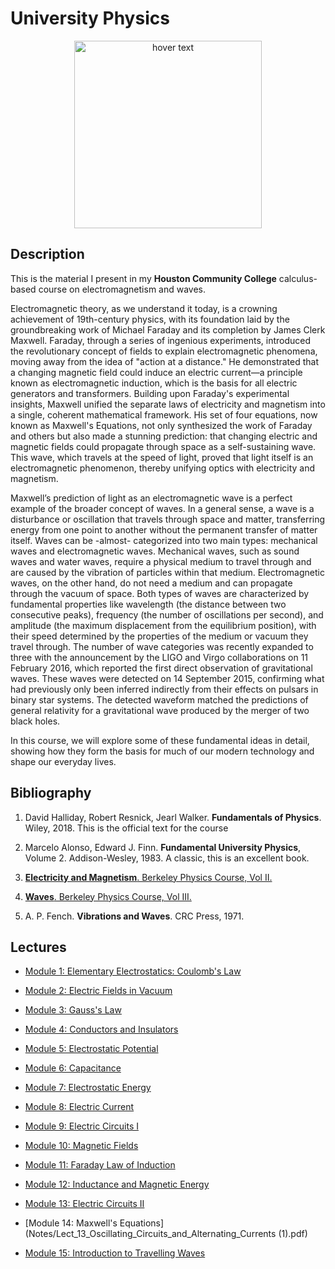 <p align="center">
  <H1> University Physics </H1>
</p>

<p align="center">
  <img src="./pics/AA_fun_11.jpg" width="300" title="hover text">
</p>



## Description

This is the material I present in my **Houston Community College** calculus-based course on electromagnetism and waves.

Electromagnetic theory, as we understand it today, is a crowning achievement of 19th-century physics, with its foundation laid by the groundbreaking work of Michael Faraday and its completion by James Clerk Maxwell. Faraday, through a series of ingenious experiments, introduced the revolutionary concept of fields to explain electromagnetic phenomena, moving away from the idea of "action at a distance." He demonstrated that a changing magnetic field could induce an electric current—a principle known as electromagnetic induction, which is the basis for all electric generators and transformers. Building upon Faraday's experimental insights, Maxwell unified the separate laws of electricity and magnetism into a single, coherent mathematical framework. His set of four equations, now known as Maxwell's Equations, not only synthesized the work of Faraday and others but also made a stunning prediction: that changing electric and magnetic fields could propagate through space as a self-sustaining wave. This wave, which travels at the speed of light, proved that light itself is an electromagnetic phenomenon, thereby unifying optics with electricity and magnetism.

Maxwell’s prediction of light as an electromagnetic wave is a perfect example of the broader concept of waves. In a general sense, a wave is a disturbance or oscillation that travels through space and matter, transferring energy from one point to another without the permanent transfer of matter itself. Waves can be -almost- categorized into two main types: mechanical waves and electromagnetic waves. Mechanical waves, such as sound waves and water waves, require a physical medium to travel through and are caused by the vibration of particles within that medium. Electromagnetic waves, on the other hand, do not need a medium and can propagate through the vacuum of space. Both types of waves are characterized by fundamental properties like wavelength (the distance between two consecutive peaks), frequency (the number of oscillations per second), and amplitude (the maximum displacement from the equilibrium position), with their speed determined by the properties of the medium or vacuum they travel through. The number of wave categories was recently expanded to three with the announcement by the LIGO and Virgo collaborations on 11 February 2016, which reported the first direct observation of gravitational waves. These waves were detected on 14 September 2015, confirming what had previously only been inferred indirectly from their effects on pulsars in binary star systems. The detected waveform matched the predictions of general relativity for a gravitational wave produced by the merger of two black holes.

In this course, we will explore some of these fundamental ideas in detail, showing how they form the basis for much of our modern technology and shape our everyday lives.


## Bibliography

1. David Halliday, Robert Resnick, Jearl Walker. **Fundamentals of Physics**. Wiley, 2018. This is the official text for the course

2. Marcelo Alonso, Edward J. Finn. **Fundamental University Physics**, Volume 2. Addison-Wesley, 1983. A classic, this is an excellent book.

3. [**Electricity and Magnetism**. Berkeley Physics Course, Vol II.](https://en.wikipedia.org/wiki/Berkeley_Physics_Course)

4. [**Waves**. Berkeley Physics Course, Vol III.](https://en.wikipedia.org/wiki/Berkeley_Physics_Course)

5. A. P. Fench. **Vibrations and Waves**. CRC Press, 1971.


## Lectures


* [Module 1: Elementary Electrostatics: Coulomb's Law](Notes/Lect_01_Elementary_Electrostatics__Coulombs_Law.pdf)

* [Module 2: Electric Fields in Vacuum](Notes/Lect_02_Electric_Fields_In_Vacuum.pdf)

* [Module 3: Gauss's Law](Notes/Lect_03_Gauss_Law.pdf)

* [Module 4: Conductors and Insulators](Notes/Lect_04_Conductors_and_Insulators.pdf)

* [Module 5: Electrostatic Potential](Notes/Lect_05_Electrostatic_Potential.pdf)

* [Module 6: Capacitance](Notes/Lect_06_Capacitance.pdf)

* [Module 7: Electrostatic Energy](Notes/Lect_07_Electrostatic_Energy.pdf)

* [Module 8: Electric Current](Notes/Lect_08_Electric_Current.pdf)

* [Module 9: Electric Circuits I](Notes/Lect_09_Electric_Circuits_I.pdf)

* [Module 10: Magnetic Fields](Notes/Lect_10_Magnetic_Fields.pdf)

* [Module 11: Faraday Law of Induction](Notes/Lect_11_Faraday_Law.pdf)

* [Module 12: Inductance and Magnetic Energy](Notes/Lect_12_Inductance_and_Magnetic_Energy.pdf)

* [Module 13: Electric Circuits II](Notes/Lect_13_Oscillating_Circuits_and_Alternating_Currents.pdf)

* [Module 14: Maxwell's Equations](Notes/Lect_13_Oscillating_Circuits_and_Alternating_Currents (1).pdf)

* [Module 15: Introduction to Travelling Waves](Notes/Lect_15_Introduction_to_Travelling_Waves.pdf)

